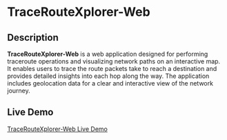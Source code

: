 # TraceRouteXplorer-Web

## Description

**TraceRouteXplorer-Web** is a web application designed for performing traceroute operations and visualizing network paths on an interactive map. It enables users to trace the route packets take to reach a destination and provides detailed insights into each hop along the way. The application includes geolocation data for a clear and interactive view of the network journey.

## Live Demo

[TraceRouteXplorer-Web Live Demo](https://hamzagorcevic.github.io/TraceRouteXplorer-Web/)
